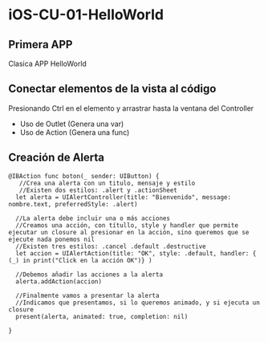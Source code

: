 # iOS-CU-01-HelloWorld

## Primera APP

Clasica APP HelloWorld

## Conectar elementos de la vista al código
Presionando Ctrl en el elemento y arrastrar hasta la ventana del Controller

* Uso de Outlet  (Genera una var)
* Uso de Action (Genera una func)

## Creación de Alerta

```
@IBAction func boton(_ sender: UIButton) {
   //Crea una alerta con un titulo, mensaje y estilo
   //Existen dos estilos: .alert y .actionSheet
  let alerta = UIAlertController(title: "Bienvenido", message: nombre.text, preferredStyle: .alert)

  //La alerta debe incluir una o más acciones
  //Creamos una acción, con títullo, style y handler que permite ejecutar un closure al presionar en la acción, sino queremos que se ejecute nada ponemos nil
  //Existen tres estilos: .cancel .default .destructive
  let accion = UIAlertAction(title: "OK", style: .default, handler: { (_) in print("Click en la acción OK")} )

  //Debemos añadir las acciones a la alerta
  alerta.addAction(accion)

  //Finalmente vamos a presentar la alerta
  //Indicamos que presentamos, si lo queremos animado, y si ejecuta un closure
  present(alerta, animated: true, completion: nil)

}
```


